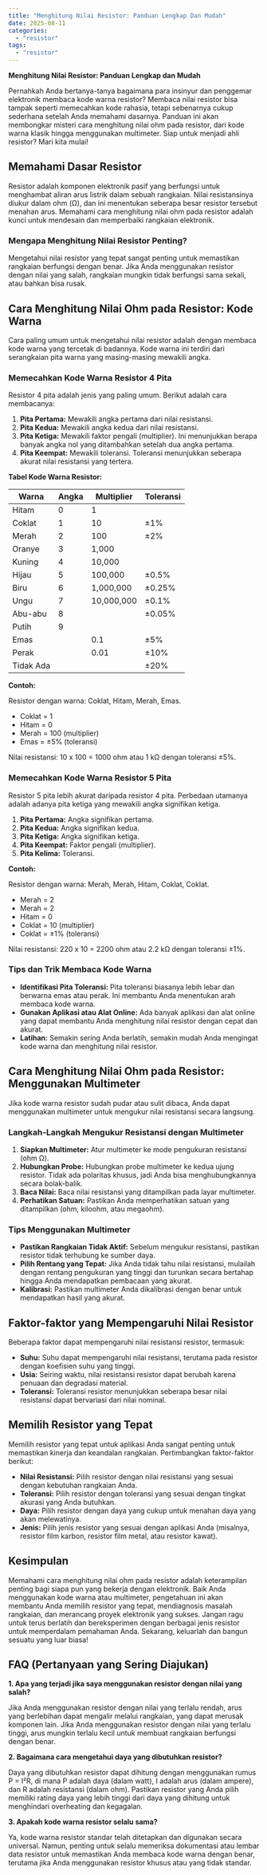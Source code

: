 ```yaml
---
title: "Menghitung Nilai Resistor: Panduan Lengkap Dan Mudah"
date: 2025-08-11
categories: 
  - "resistor"
tags: 
  - "resistor"
---
```


**Menghitung Nilai Resistor: Panduan Lengkap dan Mudah**

Pernahkah Anda bertanya-tanya bagaimana para insinyur dan penggemar elektronik membaca kode warna resistor? Membaca nilai resistor bisa tampak seperti memecahkan kode rahasia, tetapi sebenarnya cukup sederhana setelah Anda memahami dasarnya. Panduan ini akan membongkar misteri cara menghitung nilai ohm pada resistor, dari kode warna klasik hingga menggunakan multimeter. Siap untuk menjadi ahli resistor? Mari kita mulai!

## Memahami Dasar Resistor

Resistor adalah komponen elektronik pasif yang berfungsi untuk menghambat aliran arus listrik dalam sebuah rangkaian. Nilai resistansinya diukur dalam ohm (Ω), dan ini menentukan seberapa besar resistor tersebut menahan arus. Memahami cara menghitung nilai ohm pada resistor adalah kunci untuk mendesain dan memperbaiki rangkaian elektronik.

### Mengapa Menghitung Nilai Resistor Penting?

Mengetahui nilai resistor yang tepat sangat penting untuk memastikan rangkaian berfungsi dengan benar. Jika Anda menggunakan resistor dengan nilai yang salah, rangkaian mungkin tidak berfungsi sama sekali, atau bahkan bisa rusak.

## Cara Menghitung Nilai Ohm pada Resistor: Kode Warna

Cara paling umum untuk mengetahui nilai resistor adalah dengan membaca kode warna yang tercetak di badannya. Kode warna ini terdiri dari serangkaian pita warna yang masing-masing mewakili angka.

### Memecahkan Kode Warna Resistor 4 Pita

Resistor 4 pita adalah jenis yang paling umum. Berikut adalah cara membacanya:

1. **Pita Pertama:** Mewakili angka pertama dari nilai resistansi.
2. **Pita Kedua:** Mewakili angka kedua dari nilai resistansi.
3. **Pita Ketiga:** Mewakili faktor pengali (multiplier). Ini menunjukkan berapa banyak angka nol yang ditambahkan setelah dua angka pertama.
4. **Pita Keempat:** Mewakili toleransi. Toleransi menunjukkan seberapa akurat nilai resistansi yang tertera.

**Tabel Kode Warna Resistor:**

| Warna | Angka | Multiplier | Toleransi |
| --- | --- | --- | --- |
| Hitam | 0 | 1 |  |
| Coklat | 1 | 10 | ±1% |
| Merah | 2 | 100 | ±2% |
| Oranye | 3 | 1,000 |  |
| Kuning | 4 | 10,000 |  |
| Hijau | 5 | 100,000 | ±0.5% |
| Biru | 6 | 1,000,000 | ±0.25% |
| Ungu | 7 | 10,000,000 | ±0.1% |
| Abu-abu | 8 |  | ±0.05% |
| Putih | 9 |  |  |
| Emas |  | 0.1 | ±5% |
| Perak |  | 0.01 | ±10% |
| Tidak Ada |  |  | ±20% |

**Contoh:**

Resistor dengan warna: Coklat, Hitam, Merah, Emas.

- Coklat = 1
- Hitam = 0
- Merah = 100 (multiplier)
- Emas = ±5% (toleransi)

Nilai resistansi: 10 x 100 = 1000 ohm atau 1 kΩ dengan toleransi ±5%.

### Memecahkan Kode Warna Resistor 5 Pita

Resistor 5 pita lebih akurat daripada resistor 4 pita. Perbedaan utamanya adalah adanya pita ketiga yang mewakili angka signifikan ketiga.

1. **Pita Pertama:** Angka signifikan pertama.
2. **Pita Kedua:** Angka signifikan kedua.
3. **Pita Ketiga:** Angka signifikan ketiga.
4. **Pita Keempat:** Faktor pengali (multiplier).
5. **Pita Kelima:** Toleransi.

**Contoh:**

Resistor dengan warna: Merah, Merah, Hitam, Coklat, Coklat.

- Merah = 2
- Merah = 2
- Hitam = 0
- Coklat = 10 (multiplier)
- Coklat = ±1% (toleransi)

Nilai resistansi: 220 x 10 = 2200 ohm atau 2.2 kΩ dengan toleransi ±1%.

### Tips dan Trik Membaca Kode Warna

- **Identifikasi Pita Toleransi:** Pita toleransi biasanya lebih lebar dan berwarna emas atau perak. Ini membantu Anda menentukan arah membaca kode warna.
- **Gunakan Aplikasi atau Alat Online:** Ada banyak aplikasi dan alat online yang dapat membantu Anda menghitung nilai resistor dengan cepat dan akurat.
- **Latihan:** Semakin sering Anda berlatih, semakin mudah Anda mengingat kode warna dan menghitung nilai resistor.

## Cara Menghitung Nilai Ohm pada Resistor: Menggunakan Multimeter

Jika kode warna resistor sudah pudar atau sulit dibaca, Anda dapat menggunakan multimeter untuk mengukur nilai resistansi secara langsung.

### Langkah-Langkah Mengukur Resistansi dengan Multimeter

1. **Siapkan Multimeter:** Atur multimeter ke mode pengukuran resistansi (ohm Ω).
2. **Hubungkan Probe:** Hubungkan probe multimeter ke kedua ujung resistor. Tidak ada polaritas khusus, jadi Anda bisa menghubungkannya secara bolak-balik.
3. **Baca Nilai:** Baca nilai resistansi yang ditampilkan pada layar multimeter.
4. **Perhatikan Satuan:** Pastikan Anda memperhatikan satuan yang ditampilkan (ohm, kiloohm, atau megaohm).

### Tips Menggunakan Multimeter

- **Pastikan Rangkaian Tidak Aktif:** Sebelum mengukur resistansi, pastikan resistor tidak terhubung ke sumber daya.
- **Pilih Rentang yang Tepat:** Jika Anda tidak tahu nilai resistansi, mulailah dengan rentang pengukuran yang tinggi dan turunkan secara bertahap hingga Anda mendapatkan pembacaan yang akurat.
- **Kalibrasi:** Pastikan multimeter Anda dikalibrasi dengan benar untuk mendapatkan hasil yang akurat.

## Faktor-faktor yang Mempengaruhi Nilai Resistor

Beberapa faktor dapat mempengaruhi nilai resistansi resistor, termasuk:

- **Suhu:** Suhu dapat mempengaruhi nilai resistansi, terutama pada resistor dengan koefisien suhu yang tinggi.
- **Usia:** Seiring waktu, nilai resistansi resistor dapat berubah karena penuaan dan degradasi material.
- **Toleransi:** Toleransi resistor menunjukkan seberapa besar nilai resistansi dapat bervariasi dari nilai nominal.

## Memilih Resistor yang Tepat

Memilih resistor yang tepat untuk aplikasi Anda sangat penting untuk memastikan kinerja dan keandalan rangkaian. Pertimbangkan faktor-faktor berikut:

- **Nilai Resistansi:** Pilih resistor dengan nilai resistansi yang sesuai dengan kebutuhan rangkaian Anda.
- **Toleransi:** Pilih resistor dengan toleransi yang sesuai dengan tingkat akurasi yang Anda butuhkan.
- **Daya:** Pilih resistor dengan daya yang cukup untuk menahan daya yang akan melewatinya.
- **Jenis:** Pilih jenis resistor yang sesuai dengan aplikasi Anda (misalnya, resistor film karbon, resistor film metal, atau resistor kawat).

## Kesimpulan

Memahami cara menghitung nilai ohm pada resistor adalah keterampilan penting bagi siapa pun yang bekerja dengan elektronik. Baik Anda menggunakan kode warna atau multimeter, pengetahuan ini akan membantu Anda memilih resistor yang tepat, mendiagnosis masalah rangkaian, dan merancang proyek elektronik yang sukses. Jangan ragu untuk terus berlatih dan bereksperimen dengan berbagai jenis resistor untuk memperdalam pemahaman Anda. Sekarang, keluarlah dan bangun sesuatu yang luar biasa!

## FAQ (Pertanyaan yang Sering Diajukan)

**1\. Apa yang terjadi jika saya menggunakan resistor dengan nilai yang salah?**

Jika Anda menggunakan resistor dengan nilai yang terlalu rendah, arus yang berlebihan dapat mengalir melalui rangkaian, yang dapat merusak komponen lain. Jika Anda menggunakan resistor dengan nilai yang terlalu tinggi, arus mungkin terlalu kecil untuk membuat rangkaian berfungsi dengan benar.

**2\. Bagaimana cara mengetahui daya yang dibutuhkan resistor?**

Daya yang dibutuhkan resistor dapat dihitung dengan menggunakan rumus P = I²R, di mana P adalah daya (dalam watt), I adalah arus (dalam ampere), dan R adalah resistansi (dalam ohm). Pastikan resistor yang Anda pilih memiliki rating daya yang lebih tinggi dari daya yang dihitung untuk menghindari overheating dan kegagalan.

**3\. Apakah kode warna resistor selalu sama?**

Ya, kode warna resistor standar telah ditetapkan dan digunakan secara universal. Namun, penting untuk selalu memeriksa dokumentasi atau lembar data resistor untuk memastikan Anda membaca kode warna dengan benar, terutama jika Anda menggunakan resistor khusus atau yang tidak standar.
